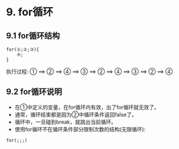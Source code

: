 # 9. for循环

## 9.1 for循环结构
```
for(①;②;③){
    ④;
}
```

执行过程: ① ==> ② ==> ④ ==> ③ ==> ② ==> ④ ==> ③ ==> ② ==> ④

## 9.2 for循环说明

* 在①中定义的变量，在for循环内有效，出了for循环就无效了。
* 通常，循环结束都是因为②中循环条件返回false了。
* 循环中，一旦碰到break，就跳出当前循环。
* 使用for循环不在循环条件部分限制次数的结构(无限循环):
```
for(;;;)
```
